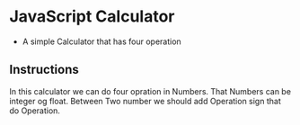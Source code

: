 
# JavaScript Calculator

* A simple Calculator that has four operation 

## Instructions 

In this calculator we can do four opration in Numbers.
That Numbers can be integer og float.
Between Two number we should add Operation sign that do Operation.



